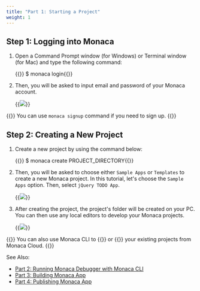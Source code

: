 ```yaml
---
title: "Part 1: Starting a Project"
weight: 1
---
```


## Step 1: Logging into Monaca

1.  Open a Command Prompt window (for Windows) or Terminal window (for Mac) and type the following command:

    {{<highlight bash>}}
    $ monaca login{{</highlight>}}

2.  Then, you will be asked to input email and password of your Monaca account.

    {{<img src="/images/monaca_cli/tutorial/starting_project/1.png">}}

{{<note>}}
    You can use <code>monaca signup</code> command if you need to sign up.
{{</note>}}

## Step 2: Creating a New Project

1.  Create a new project by using the command below:

    {{<highlight bash>}}
    $ monaca create PROJECT_DIRECTORY{{</highlight>}}

2.  Then, you will be asked to choose either `Sample Apps` or
    `Templates` to create a new Monaca project. In this tutorial, let's
    choose the `Sample Apps` option. Then, select `jQuery TODO App`.

    {{<img src="/images/monaca_cli/tutorial/starting_project/2.png">}}

3.  After creating the project, the project's folder will be created on
    your PC. You can then use any local editors to develop your Monaca
    projects.

    {{<img src="/images/monaca_cli/tutorial/starting_project/3.png">}}

{{<note>}}
    You can also use Monaca CLI to {{<link href="/en/products_guide/monaca_cli/cli_commands/#monaca-import" title="import">}} or {{<link href="/en/products_guide/monaca_cli/cli_commands/#monaca-clone" title="clone">}} your existing projects from Monaca Cloud.
{{</note>}}

See Also:

- [Part 2: Running Monaca Debugger with Monaca CLI](../testing_debugging)
- [Part 3: Building Monaca App](../building_app)
- [Part 4: Publishing Monaca App](../publishing_app)
